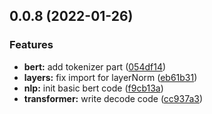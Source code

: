 ## 0.0.8 (2022-01-26)


### Features

* **bert:** add tokenizer part ([054df14](https://github.com/mmmwhy/pure_attention/commit/054df14c7dfefc0b2edb47824578b33f4a5c8539))
* **layers:** fix import for layerNorm ([eb61b31](https://github.com/mmmwhy/pure_attention/commit/eb61b313458ac18bf4b15271fee2cf7e39f8afde))
* **nlp:** init basic bert code ([f9cb13a](https://github.com/mmmwhy/pure_attention/commit/f9cb13a3e811eb8c44ba8ff1373d688311426927))
* **transformer:** write decode code ([cc937a3](https://github.com/mmmwhy/pure_attention/commit/cc937a361d6049014f363dcab5579f3c90815574))



